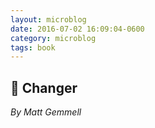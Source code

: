 ```yaml
---
layout: microblog
date: 2016-07-02 16:09:04-0600
category: microblog
tags: book
---
```

## 📖 Changer
*By Matt Gemmell*
